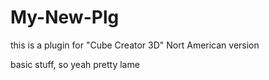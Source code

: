 # My-New-Plg

this is a plugin for "Cube Creator 3D" Nort American version

basic stuff, so yeah pretty lame
